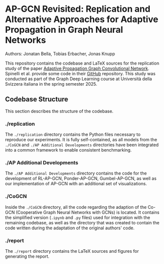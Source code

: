 # AP-GCN Revisited: Replication and Alternative Approaches for Adaptive Propagation in Graph Neural Networks
Authors: Jonatan Bella, Tobias Erbacher, Jonas Knupp

This repository contains the codebase and LaTeX sources for the replication study of the paper [Adaptive Propagation Graph Convolutional Network](https://arxiv.org/abs/2002.10306). Spinelli et al. provide some code in their [GitHub](https://github.com/spindro/AP-GCN) repository. This study was conducted as part of the Graph Deep Learning course at Università della Svizzera italiana in the spring semester 2025.

## Codebase Structure
This section describes the structure of the codebase.

### ./replication
The `./replication` directory contains the Python files necessary to reproduce our experiments. It is fully self-contained, as all models from the `./CoGCN` and `./AP Additional Developments` directories have been integrated into a common framework to enable consistent benchmarking.

### ./AP Additional Developments
The `./AP Additional Developments` directory contains the code for the development of RL-AP-GCN, Ponder-AP-GCN, Gumbel-AP-GCN, as well as our implementation of AP-GCN with an additional set of visualizations.

### ./CoGCN
Inside the `./CoGCN` directory, all the code regarding the adaption of the Co-GCN (Cooperative Graph Neural Networks with GCNs) is located. It contains the simplified version (`.ipynb` and `.py` files) used for integration with the remaining codebase, as well as the directory that was created to contain the code written during the adaptation of the original authors' code.

### ./report
The `./report` directory contains the LaTeX sources and figures for generating the report.
